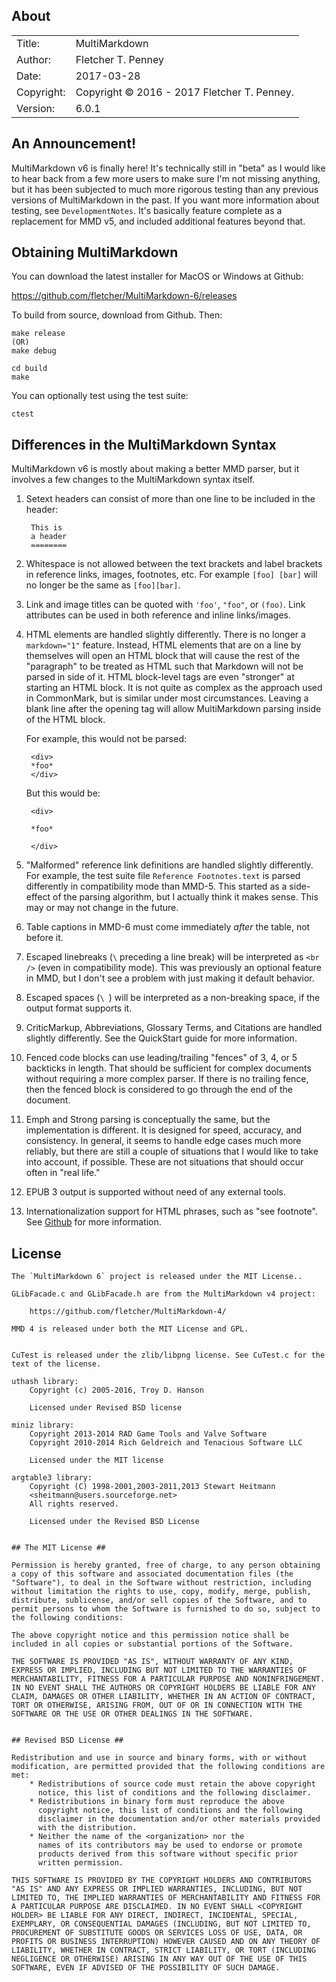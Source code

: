 ## About ##

|            |                           |  
| ---------- | ------------------------- |  
| Title:     | MultiMarkdown        |  
| Author:    | Fletcher T. Penney       |  
| Date:      | 2017-03-28 |  
| Copyright: | Copyright © 2016 - 2017 Fletcher T. Penney.    |  
| Version:   | 6.0.1      |  


## An Announcement! ##

MultiMarkdown v6 is finally here!  It's technically still in "beta" as I would
like to hear back from a few more users to make sure I'm not missing anything,
but it has been subjected to much more rigorous testing than any previous
versions of MultiMarkdown in the past.  If you want more information about
testing, see `DevelopmentNotes`.  It's basically feature complete as a
replacement for MMD v5, and included additional features beyond that.


## Obtaining MultiMarkdown ##

You can download the latest installer for MacOS or Windows at Github:

<https://github.com/fletcher/MultiMarkdown-6/releases>

To build from source, download from Github.  Then:

	make release
	(OR)
	make debug

	cd build
	make

You can optionally test using the test suite:

	ctest


## Differences in the MultiMarkdown Syntax ##

MultiMarkdown v6 is mostly about making a better MMD parser, but it involves a
few changes to the MultiMarkdown syntax itself.

1. Setext headers can consist of more than one line to be included in the
header:

		This is
		a header
		========

2. Whitespace is not allowed between the text brackets and label brackets in
reference links, images, footnotes, etc.  For example `[foo] [bar]` will no
longer be the same as `[foo][bar]`.

3. Link and image titles can be quoted with `'foo'`, `"foo"`, or `(foo)`.
Link attributes can be used in both reference and inline links/images.

4. HTML elements are handled slightly differently.  There is no longer a
`markdown="1"` feature.  Instead, HTML elements that are on a line by
themselves will open an HTML block that will cause the rest of the "paragraph"
to be treated as HTML such that Markdown will not be parsed in side of it.
HTML block-level tags are even "stronger" at starting an HTML block.  It is
not quite as complex as the approach used in CommonMark, but is similar under
most circumstances.  Leaving a blank line after the opening tag will allow
MultiMarkdown parsing inside of the HTML block.

	For example, this would not be parsed:

		<div>
		*foo*
		</div>

	But this would be:

		<div>

		*foo*

		</div>

5. "Malformed" reference link definitions are handled slightly differently.
For example, the test suite file `Reference Footnotes.text` is parsed
differently in compatibility mode than MMD-5.  This started as a side-effect
of the parsing algorithm, but I actually think it makes sense.  This may or
may not change in the future.

6. Table captions in MMD-6 must come immediately *after* the table, not
before it.

7. Escaped linebreaks (`\` preceding a line break) will be interpreted as
`<br />` (even in compatibility mode).  This was previously an optional
feature in MMD, but I don't see a problem with just making it default 
behavior.

8. Escaped spaces (`\ `) will be interpreted as a non-breaking space, if the
output format supports it.

9. CriticMarkup, Abbreviations, Glossary Terms, and Citations are handled
slightly differently.  See the QuickStart guide for more information.

10. Fenced code blocks can use leading/trailing "fences" of 3, 4, or 5
backticks in length.  That should be sufficient for complex documents without
requiring a more complex parser.  If there is no trailing fence, then the
fenced block is considered to go through the end of the document.

11. Emph and Strong parsing is conceptually the same, but the implementation
is different.  It is designed for speed, accuracy, and consistency.  In
general, it seems to handle edge cases much more reliably, but there are still
a couple of situations that I would like to take into account, if possible.
These are not situations that should occur often in "real life."

12. EPUB 3 output is supported without need of any external tools.

13. Internationalization support for HTML phrases, such as "see footnote". See
[Github](https://github.com/fletcher/MultiMarkdown-6/issues/37) for more
information.



## License ##

	The `MultiMarkdown 6` project is released under the MIT License..
	
	GLibFacade.c and GLibFacade.h are from the MultiMarkdown v4 project:
	
		https://github.com/fletcher/MultiMarkdown-4/
	
	MMD 4 is released under both the MIT License and GPL.
	
	
	CuTest is released under the zlib/libpng license. See CuTest.c for the
	text of the license.
	
	uthash library:
		Copyright (c) 2005-2016, Troy D. Hanson
	
		Licensed under Revised BSD license
	
	miniz library:
		Copyright 2013-2014 RAD Game Tools and Valve Software
		Copyright 2010-2014 Rich Geldreich and Tenacious Software LLC
	
		Licensed under the MIT license
	
	argtable3 library:
		Copyright (C) 1998-2001,2003-2011,2013 Stewart Heitmann
		<sheitmann@users.sourceforge.net>
		All rights reserved.
	
		Licensed under the Revised BSD License
	
	
	## The MIT License ##
	
	Permission is hereby granted, free of charge, to any person obtaining
	a copy of this software and associated documentation files (the
	"Software"), to deal in the Software without restriction, including
	without limitation the rights to use, copy, modify, merge, publish,
	distribute, sublicense, and/or sell copies of the Software, and to
	permit persons to whom the Software is furnished to do so, subject to
	the following conditions:
	
	The above copyright notice and this permission notice shall be
	included in all copies or substantial portions of the Software.
	
	THE SOFTWARE IS PROVIDED "AS IS", WITHOUT WARRANTY OF ANY KIND,
	EXPRESS OR IMPLIED, INCLUDING BUT NOT LIMITED TO THE WARRANTIES OF
	MERCHANTABILITY, FITNESS FOR A PARTICULAR PURPOSE AND NONINFRINGEMENT.
	IN NO EVENT SHALL THE AUTHORS OR COPYRIGHT HOLDERS BE LIABLE FOR ANY
	CLAIM, DAMAGES OR OTHER LIABILITY, WHETHER IN AN ACTION OF CONTRACT,
	TORT OR OTHERWISE, ARISING FROM, OUT OF OR IN CONNECTION WITH THE
	SOFTWARE OR THE USE OR OTHER DEALINGS IN THE SOFTWARE.
	
	
	## Revised BSD License ##
	
	Redistribution and use in source and binary forms, with or without
	modification, are permitted provided that the following conditions are
	met:
	    * Redistributions of source code must retain the above copyright
	      notice, this list of conditions and the following disclaimer.
	    * Redistributions in binary form must reproduce the above
	      copyright notice, this list of conditions and the following
	      disclaimer in the documentation and/or other materials provided
	      with the distribution.
	    * Neither the name of the <organization> nor the
	      names of its contributors may be used to endorse or promote
	      products derived from this software without specific prior
	      written permission.
	
	THIS SOFTWARE IS PROVIDED BY THE COPYRIGHT HOLDERS AND CONTRIBUTORS
	"AS IS" AND ANY EXPRESS OR IMPLIED WARRANTIES, INCLUDING, BUT NOT
	LIMITED TO, THE IMPLIED WARRANTIES OF MERCHANTABILITY AND FITNESS FOR
	A PARTICULAR PURPOSE ARE DISCLAIMED. IN NO EVENT SHALL <COPYRIGHT
	HOLDER> BE LIABLE FOR ANY DIRECT, INDIRECT, INCIDENTAL, SPECIAL,
	EXEMPLARY, OR CONSEQUENTIAL DAMAGES (INCLUDING, BUT NOT LIMITED TO,
	PROCUREMENT OF SUBSTITUTE GOODS OR SERVICES LOSS OF USE, DATA, OR
	PROFITS OR BUSINESS INTERRUPTION) HOWEVER CAUSED AND ON ANY THEORY OF
	LIABILITY, WHETHER IN CONTRACT, STRICT LIABILITY, OR TORT (INCLUDING
	NEGLIGENCE OR OTHERWISE) ARISING IN ANY WAY OUT OF THE USE OF THIS
	SOFTWARE, EVEN IF ADVISED OF THE POSSIBILITY OF SUCH DAMAGE.
	
